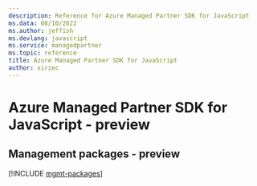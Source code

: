 ```yaml
---
description: Reference for Azure Managed Partner SDK for JavaScript
ms.data: 08/10/2022
ms.author: jeffish
ms.devlang: javascript
ms.service: managedpartner
ms.topic: reference
title: Azure Managed Partner SDK for JavaScript
author: xirzec
---
```

# Azure Managed Partner SDK for JavaScript - preview

## Management packages - preview
[!INCLUDE [mgmt-packages](managed-partner-mgmt-index.md)]
